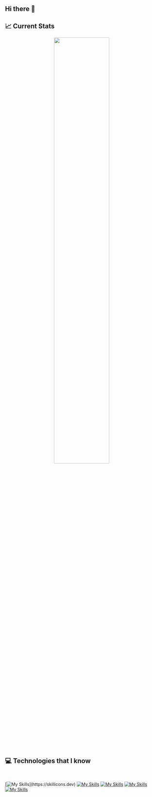## Hi there 👋

## :chart_with_upwards_trend: Current Stats

<p align="center">
  <img width="60%" src="https://github-readme-streak-stats.herokuapp.com?user=Naimul9&theme=react&hide_border=true&background=0D1117&stroke=0D1117&fire=FF1CF7&sideLabels=00F0FF&currStreakNum=FF1CF7&ring=FF1CF7&currStreakLabel=FF1CF7&sideNums=00F0FF" />
</p>

## :computer: Technologies that I know

<br>

 [![My Skills](https://skillicons.dev/icons?i="html")](https://skillicons.dev) 
 [![My Skills](https://skillicons.dev/icons?i=js,html,css,wasm)](https://skillicons.dev) 
 [![My Skills](https://skillicons.dev/icons?i=js,html,css,wasm)](https://skillicons.dev) 
 [![My Skills](https://skillicons.dev/icons?i=js,html,css,wasm)](https://skillicons.dev) 
 [![My Skills](https://skillicons.dev/icons?i=js,html,css,wasm)](https://skillicons.dev) 

